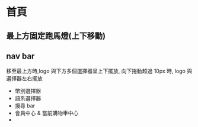 # 首頁

## 最上方固定跑馬燈(上下移動)

## nav bar

移至最上方時,logo 與下方多個選擇器呈上下擺放, 向下捲動超過 10px 時, logo 與選擇器左右擺放

- 幣別選擇器
- 語系選擇器
- 搜尋 bar
- 會員中心 & 當前購物車中心
-
